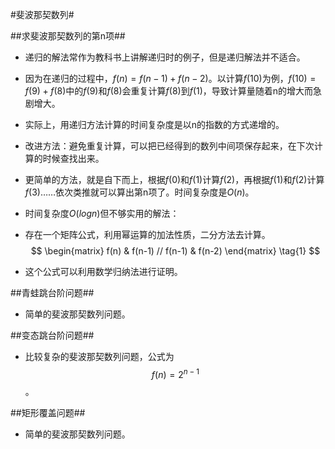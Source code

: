 #斐波那契数列#

##求斐波那契数列的第n项##
*   递归的解法常作为教科书上讲解递归时的例子，但是递归解法并不适合。
*   因为在递归的过程中，$f(n)=f(n-1)+f(n-2)$。以计算$f(10)$为例，$f(10)=f(9)+f(8)$中的$f(9)$和$f(8)$会重复计算$f(8)$到$f(1)$，导致计算量随着n的增大而急剧增大。
*   实际上，用递归方法计算的时间复杂度是以n的指数的方式递增的。

*   改进方法：避免重复计算，可以把已经得到的数列中间项保存起来，在下次计算的时候查找出来。
*   更简单的方法，就是自下而上，根据$f(0)$和$f(1)$计算$f(2)$，再根据$f(1)$和$f(2)$计算$f(3)$……依次类推就可以算出第n项了。时间复杂度是$O(n)$。

*   时间复杂度$O(log n)$但不够实用的解法：
*   存在一个矩阵公式，利用幂运算的加法性质，二分方法去计算。
$$
\begin{matrix}
    f(n) & f(n-1) //
    f(n-1) & f(n-2)
\end{matrix} \tag{1}
$$
*   这个公式可以利用数学归纳法进行证明。

##青蛙跳台阶问题##
*   简单的斐波那契数列问题。

##变态跳台阶问题##
*   比较复杂的斐波那契数列问题，公式为$$f(n)=2^{n-1}$$。

##矩形覆盖问题##
*   简单的斐波那契数列问题。
